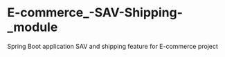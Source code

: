 # E-commerce_-SAV-Shipping-_module
Spring Boot application SAV and shipping feature for E-commerce project

